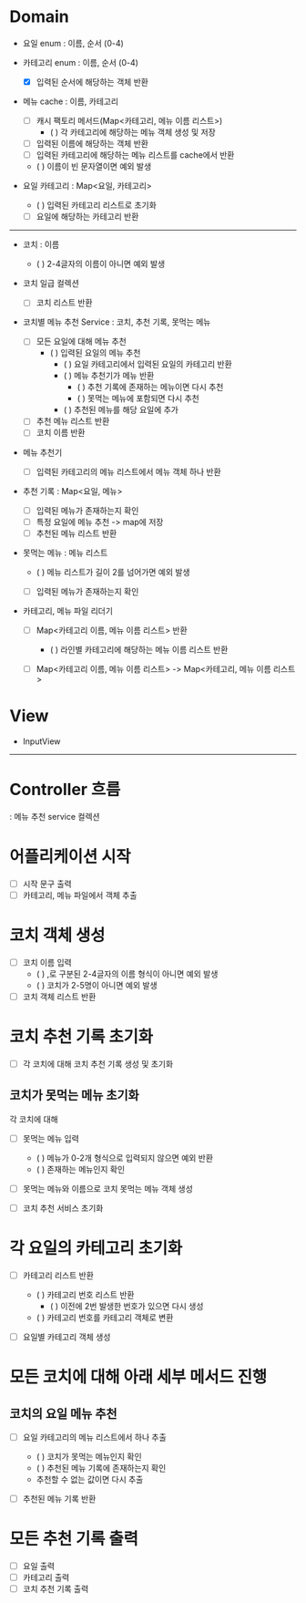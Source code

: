 # Domain

* 요일 enum
  : 이름, 순서 (0-4)

* 카테고리 enum
  : 이름, 순서 (0-4)
  - [x] 입력된 순서에 해당하는 객체 반환

* 메뉴 cache
  : 이름, 카테고리
  - [ ] 캐시 팩토리 메서드(Map<카테고리, 메뉴 이름 리스트>)
    - ( ) 각 카테고리에 해당하는 메뉴 객체 생성 및 저장
  - [ ] 입력된 이름에 해당하는 객체 반환
  - [ ] 입력된 카테고리에 해당하는 메뉴 리스트를 cache에서 반환
  - ( ) 이름이 빈 문자열이면 예외 발생

* 요일 카테고리
  : Map<요일, 카테고리>
  - ( ) 입력된 카테고리 리스트로 초기화
  - [ ] 요일에 해당하는 카테고리 반환

---

* 코치
  : 이름
  - ( ) 2-4글자의 이름이 아니면 예외 발생

* 코치 일급 컬렉션
  - [ ] 코치 리스트 반환


* 코치별 메뉴 추천 Service
  : 코치, 추천 기록, 못먹는 메뉴
  - [ ] 모든 요일에 대해 메뉴 추천
    - ( ) 입력된 요일의 메뉴 추천
      - ( ) 요일 카테고리에서 입력된 요일의 카테고리 반환
      - ( ) 메뉴 추천기가 메뉴 반환
        - ( ) 추천 기록에 존재하는 메뉴이면 다시 추천
        - ( ) 못먹는 메뉴에 포함되면 다시 추천
      - ( ) 추천된 메뉴를 해당 요일에 추가
  - [ ] 추천 메뉴 리스트 반환
  - [ ] 코치 이름 반환

* 메뉴 추천기
  - [ ] 입력된 카테고리의 메뉴 리스트에서 메뉴 객체 하나 반환

* 추천 기록
  : Map<요일, 메뉴>
  - [ ] 입력된 메뉴가 존재하는지 확인
  - [ ] 특정 요일에 메뉴 추천 -> map에 저장
  - [ ] 추천된 메뉴 리스트 반환

* 못먹는 메뉴
  : 메뉴 리스트
  - ( ) 메뉴 리스트가 길이 2를 넘어가면 예외 발생
  - [ ] 입력된 메뉴가 존재하는지 확인


* 카테고리, 메뉴 파일 리더기
  - [ ] Map<카테고리 이름, 메뉴 이름 리스트> 반환
    - ( ) 라인별 카테고리에 해당하는 메뉴 이름 리스트 반환
  - [ ] Map<카테고리 이름, 메뉴 이름 리스트> -> Map<카테고리, 메뉴 이름 리스트>


# View
* InputView

---

# Controller 흐름
: 메뉴 추천 service 컬렉션

# 어플리케이션 시작
- [ ] 시작 문구 출력
- [ ] 카테고리, 메뉴 파일에서 객체 추출

# 코치 객체 생성
- [ ] 코치 이름 입력
  - ( ) ,로 구분된 2-4글자의 이름 형식이 아니면 예외 발생
  - ( ) 코치가 2-5명이 아니면 예외 발생
- [ ] 코치 객체 리스트 반환

# 코치 추천 기록 초기화
- [ ] 각 코치에 대해 코치 추천 기록 생성 및 초기화

## 코치가 못먹는 메뉴 초기화 
각 코치에 대해
- [ ] 못먹는 메뉴 입력
  - ( ) 메뉴가 0-2개 형식으로 입력되지 않으면 예외 반환
  - ( ) 존재하는 메뉴인지 확인
- [ ] 못먹는 메뉴와 이름으로 코치 못먹는 메뉴 객체 생성
- [ ] 코치 추천 서비스 초기화


# 각 요일의 카테고리 초기화
- [ ] 카테고리 리스트 반환 
  - ( ) 카테고리 번호 리스트 반환
    - ( ) 이전에 2번 발생한 번호가 있으면 다시 생성
  - ( ) 카테고리 번호를 카테고리 객체로 변환
- [ ] 요일별 카테고리 객체 생성


# 모든 코치에 대해 아래 세부 메서드 진행
## 코치의 요일 메뉴 추천
- [ ] 요일 카테고리의 메뉴 리스트에서 하나 추출
  - ( ) 코치가 못먹는 메뉴인지 확인
  - ( ) 추천된 메뉴 기록에 존재하는지 확인
  - 추천할 수 없는 값이면 다시 추출
- [ ] 추천된 메뉴 기록 반환


# 모든 추천 기록 출력
- [ ] 요일 출력
- [ ] 카테고리 출력
- [ ] 코치 추천 기록 출력
